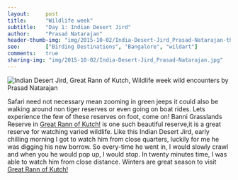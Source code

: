```yaml
---
layout:     post
title:      "Wildlife week"
subtitle:   "Day 1: Indian Desert Jird"
author:     "Prasad Natarajan"
header-thumb-img: "img/2015-10-02/India-Desert-Jird_Prasad-Natarajan-thumb.jpg"
seo: 		["Birding Destinations", "Bangalore", "wildart"]
comments:   true
sharing-img: "img/2015-10-02/India-Desert-Jird_Prasad-Natarajan.jpg"
---
```



<img src="{{ site.baseurl }}/img/2015-10-02/India-Desert-Jird_Prasad-Natarajan.jpg" alt="Indian Desert Jird, Great Rann of Kutch, Wildlife week wild encounters by Prasad Natarajan">

<p>
Safari need not necessary mean zooming in green jeeps it could also be walking around non tiger reserves or even going on boat rides. Lets experience the few of these reserves on foot, come on! Banni Grasslands Reserve in <a href="http://www.wilderhood.com/destination/Kutch">Great Rann of Kutch!</a> is one such beautiful reserve,it is a great reserve for watching varied wildlife. Like this Indian Desert Jird, early chilling morning I got to watch him from close quarters, luckily for me he was digging his new borrow. So every-time he went in, I would slowly crawl and when you he would pop up, I would stop. In twenty minutes time, I was able to watch him from close distance. Winters are great season to visit <a href="http://www.wilderhood.com/destination/Kutch">Great Rann of Kutch!</a></p>
